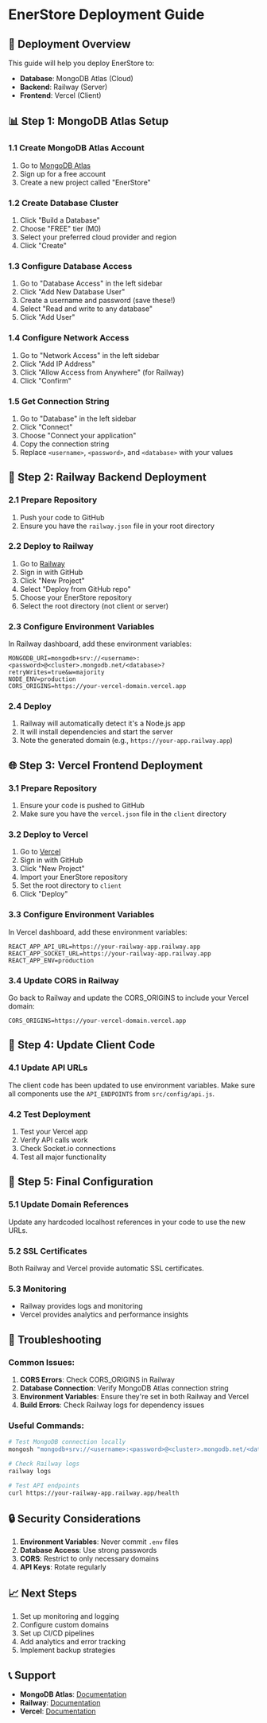 # EnerStore Deployment Guide

## 🚀 Deployment Overview
This guide will help you deploy EnerStore to:
- **Database**: MongoDB Atlas (Cloud)
- **Backend**: Railway (Server)
- **Frontend**: Vercel (Client)

## 📊 Step 1: MongoDB Atlas Setup

### 1.1 Create MongoDB Atlas Account
1. Go to [MongoDB Atlas](https://www.mongodb.com/atlas)
2. Sign up for a free account
3. Create a new project called "EnerStore"

### 1.2 Create Database Cluster
1. Click "Build a Database"
2. Choose "FREE" tier (M0)
3. Select your preferred cloud provider and region
4. Click "Create"

### 1.3 Configure Database Access
1. Go to "Database Access" in the left sidebar
2. Click "Add New Database User"
3. Create a username and password (save these!)
4. Select "Read and write to any database"
5. Click "Add User"

### 1.4 Configure Network Access
1. Go to "Network Access" in the left sidebar
2. Click "Add IP Address"
3. Click "Allow Access from Anywhere" (for Railway)
4. Click "Confirm"

### 1.5 Get Connection String
1. Go to "Database" in the left sidebar
2. Click "Connect"
3. Choose "Connect your application"
4. Copy the connection string
5. Replace `<username>`, `<password>`, and `<database>` with your values

## 🚂 Step 2: Railway Backend Deployment

### 2.1 Prepare Repository
1. Push your code to GitHub
2. Ensure you have the `railway.json` file in your root directory

### 2.2 Deploy to Railway
1. Go to [Railway](https://railway.app/)
2. Sign in with GitHub
3. Click "New Project"
4. Select "Deploy from GitHub repo"
5. Choose your EnerStore repository
6. Select the root directory (not client or server)

### 2.3 Configure Environment Variables
In Railway dashboard, add these environment variables:
```
MONGODB_URI=mongodb+srv://<username>:<password>@<cluster>.mongodb.net/<database>?retryWrites=true&w=majority
NODE_ENV=production
CORS_ORIGINS=https://your-vercel-domain.vercel.app
```

### 2.4 Deploy
1. Railway will automatically detect it's a Node.js app
2. It will install dependencies and start the server
3. Note the generated domain (e.g., `https://your-app.railway.app`)

## 🌐 Step 3: Vercel Frontend Deployment

### 3.1 Prepare Repository
1. Ensure your code is pushed to GitHub
2. Make sure you have the `vercel.json` file in the `client` directory

### 3.2 Deploy to Vercel
1. Go to [Vercel](https://vercel.com/)
2. Sign in with GitHub
3. Click "New Project"
4. Import your EnerStore repository
5. Set the root directory to `client`
6. Click "Deploy"

### 3.3 Configure Environment Variables
In Vercel dashboard, add these environment variables:
```
REACT_APP_API_URL=https://your-railway-app.railway.app
REACT_APP_SOCKET_URL=https://your-railway-app.railway.app
REACT_APP_ENV=production
```

### 3.4 Update CORS in Railway
Go back to Railway and update the CORS_ORIGINS to include your Vercel domain:
```
CORS_ORIGINS=https://your-vercel-domain.vercel.app
```

## 🔧 Step 4: Update Client Code

### 4.1 Update API URLs
The client code has been updated to use environment variables. Make sure all components use the `API_ENDPOINTS` from `src/config/api.js`.

### 4.2 Test Deployment
1. Test your Vercel app
2. Verify API calls work
3. Check Socket.io connections
4. Test all major functionality

## 📝 Step 5: Final Configuration

### 5.1 Update Domain References
Update any hardcoded localhost references in your code to use the new URLs.

### 5.2 SSL Certificates
Both Railway and Vercel provide automatic SSL certificates.

### 5.3 Monitoring
- Railway provides logs and monitoring
- Vercel provides analytics and performance insights

## 🚨 Troubleshooting

### Common Issues:
1. **CORS Errors**: Check CORS_ORIGINS in Railway
2. **Database Connection**: Verify MongoDB Atlas connection string
3. **Environment Variables**: Ensure they're set in both Railway and Vercel
4. **Build Errors**: Check Railway logs for dependency issues

### Useful Commands:
```bash
# Test MongoDB connection locally
mongosh "mongodb+srv://<username>:<password>@<cluster>.mongodb.net/<database>"

# Check Railway logs
railway logs

# Test API endpoints
curl https://your-railway-app.railway.app/health
```

## 🔒 Security Considerations

1. **Environment Variables**: Never commit `.env` files
2. **Database Access**: Use strong passwords
3. **CORS**: Restrict to only necessary domains
4. **API Keys**: Rotate regularly

## 📈 Next Steps

1. Set up monitoring and logging
2. Configure custom domains
3. Set up CI/CD pipelines
4. Add analytics and error tracking
5. Implement backup strategies

## 📞 Support

- **MongoDB Atlas**: [Documentation](https://docs.atlas.mongodb.com/)
- **Railway**: [Documentation](https://docs.railway.app/)
- **Vercel**: [Documentation](https://vercel.com/docs) 